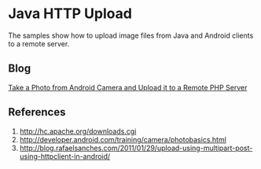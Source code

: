 Java HTTP Upload
=========
The samples show how to upload image files from Java and Android clients to a remote server.

Blog
-----------
[Take a Photo from Android Camera and Upload it to a Remote PHP Server][1]

References
-----------
1. http://hc.apache.org/downloads.cgi
2. http://developer.android.com/training/camera/photobasics.html
3. http://blog.rafaelsanches.com/2011/01/29/upload-using-multipart-post-using-httpclient-in-android/

[1]:http://www.codepool.biz/tech-frontier/android/take-a-photo-from-android-camera-and-upload-it-to-a-remote-php-server.html
